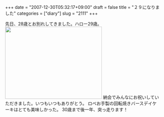 +++
date = "2007-12-30T05:32:17+09:00"
draft = false
title = "２９になりました"
categories = ["diary"]
slug = "2111"
+++

先日、28歳とお別れしてきました。ハロー29歳。
<img src="http://ieiriblog.img.jugem.jp/20071230_403763.jpg" width="314" height="235" alt="" class="pict" />
納会でみんなにお祝いしていただきました。いつもいつもありがとう。
ロベお手製の回転焼きバースデイケーキはとても美味しかった。
30歳まで後一年、突っ走ります！
